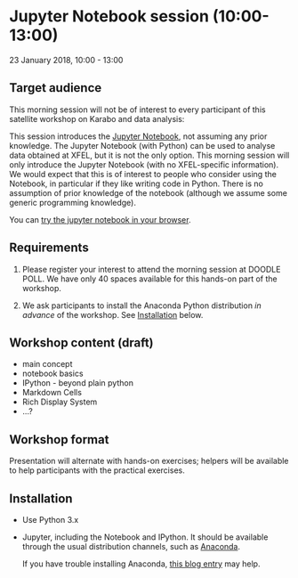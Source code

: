 # Jupyter Notebook session (10:00-13:00)

23 January 2018, 10:00 - 13:00

## Target audience

This morning session will not be of interest to every participant of
this satellite workshop on Karabo and data analysis:

This session introduces the [Jupyter Notebook](http://jupyter.org),
not assuming any prior knowledge.  The Jupyter Notebook (with Python)
can be used to analyse data obtained at XFEL, but it is not the only
option. This morning session will only introduce the Jupyter Notebook
(with no XFEL-specific information). We would expect that this is of
interest to people who consider using the Notebook, in particular if
they like writing code in Python. There is no assumption of prior
knowledge of the notebook (although we assume some generic programming
knowledge).

You can [try the jupyter notebook in your browser](http://try.jupyter.org).


## Requirements

1. Please register your interest to attend the morning session at
   DOODLE POLL. We have only 40 spaces available for this hands-on
   part of the workshop.

2. We ask participants to install the Anaconda Python distribution
   *in advance* of the workshop. See [Installation](#installation) below.


## Workshop content (draft)

- main concept
- notebook basics
- IPython - beyond plain python
- Markdown Cells
- Rich Display System
- ...?

## Workshop format

Presentation will alternate with hands-on exercises; helpers will be
available to help participants with the practical exercises.


## Installation

* Use Python 3.x
* Jupyter, including the Notebook and IPython. It should be available
  through the usual distribution channels, such as [Anaconda](http://continuum.io/downloads).

  If you have trouble installing Anaconda,
  [this blog entry](https://fangohr.github.io/blog/installation-of-python-spyder-numpy-sympy-scipy-pytest-matplotlib-via-anaconda.html#running-the-tests-with-spyder) may
  help.

